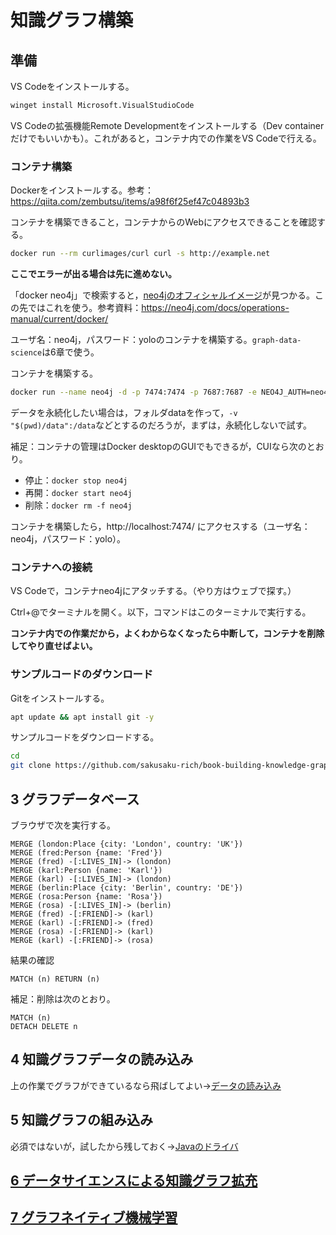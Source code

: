 # 知識グラフ構築

## 準備

VS Codeをインストールする。

```bash
winget install Microsoft.VisualStudioCode
```

VS Codeの拡張機能Remote Developmentをインストールする（Dev containerだけでもいいかも）。これがあると，コンテナ内での作業をVS Codeで行える。

### コンテナ構築

Dockerをインストールする。参考：https://qiita.com/zembutsu/items/a98f6f25ef47c04893b3

コンテナを構築できること，コンテナからのWebにアクセスできることを確認する。

```bash
docker run --rm curlimages/curl curl -s http://example.net
```

**ここでエラーが出る場合は先に進めない。**

「docker neo4j」で検索すると，[neo4jのオフィシャルイメージ](https://hub.docker.com/_/neo4j/)が見つかる。この先ではこれを使う。参考資料：https://neo4j.com/docs/operations-manual/current/docker/

ユーザ名：neo4j，パスワード：yoloのコンテナを構築する。`graph-data-science`は6章で使う。

コンテナを構築する。

```bash
docker run --name neo4j -d -p 7474:7474 -p 7687:7687 -e NEO4J_AUTH=neo4j/yolo -e NEO4JLABS_PLUGINS="[\"graph-data-science\"]" -e NEO4J_ACCEPT_LICENSE_AGREEMENT=yes neo4j:4.4
```

データを永続化したい場合は，フォルダdataを作って，`-v "$(pwd)/data":/data`などとするのだろうが，まずは，永続化しないで試す。

補足：コンテナの管理はDocker desktopのGUIでもできるが，CUIなら次のとおり。

- 停止：`docker stop neo4j`
- 再開：`docker start neo4j`
- 削除：`docker rm -f neo4j`

コンテナを構築したら，http://localhost:7474/ にアクセスする（ユーザ名：neo4j，パスワード：yolo）。

### コンテナへの接続 

VS Codeで，コンテナneo4jにアタッチする。（やり方はウェブで探す。）

Ctrl+@でターミナルを開く。以下，コマンドはこのターミナルで実行する。

**コンテナ内での作業だから，よくわからなくなったら中断して，コンテナを削除してやり直せばよい。**

### サンプルコードのダウンロード

Gitをインストールする。

```bash
apt update && apt install git -y
```

サンプルコードをダウンロードする。

```bash
cd
git clone https://github.com/sakusaku-rich/book-building-knowledge-graphs-ja.git
```

## 3 グラフデータベース

ブラウザで次を実行する。

```cypher
MERGE (london:Place {city: 'London', country: 'UK'})
MERGE (fred:Person {name: 'Fred'})
MERGE (fred) -[:LIVES_IN]-> (london)
MERGE (karl:Person {name: 'Karl'})
MERGE (karl) -[:LIVES_IN]-> (london)
MERGE (berlin:Place {city: 'Berlin', country: 'DE'})
MERGE (rosa:Person {name: 'Rosa'})
MERGE (rosa) -[:LIVES_IN]-> (berlin)
MERGE (fred) -[:FRIEND]-> (karl)
MERGE (karl) -[:FRIEND]-> (fred)
MERGE (rosa) -[:FRIEND]-> (karl)
MERGE (karl) -[:FRIEND]-> (rosa)
```

結果の確認

```cypher
MATCH (n) RETURN (n)
```

補足：削除は次のとおり。

```cypher
MATCH (n)
DETACH DELETE n
```

## 4 知識グラフデータの読み込み

上の作業でグラフができているなら飛ばしてよい→[データの読み込み](ch04.md)

## 5 知識グラフの組み込み

必須ではないが，試したから残しておく→[Javaのドライバ](java)

## [6 データサイエンスによる知識グラフ拡充](ch06.md)

## [7 グラフネイティブ機械学習](ch07.md)